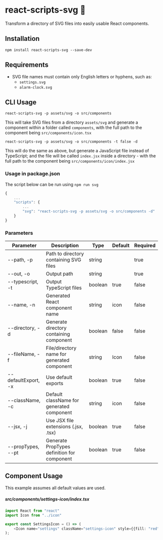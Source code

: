 # react-scripts-svg :rocket:

Transform a directory of SVG files into easily usable React components.

## Installation

```shell
npm install react-scripts-svg --save-dev
```

## Requirements

- SVG file names must contain only English letters or hyphens, such as:
  - `settings.svg`
  - `alarm-clock.svg`

## CLI Usage

`react-scripts-svg -p assets/svg -o src/components`

This will take SVG files from a directory `assets/svg` and generate a component within a folder called `components`, with the full path to the component being `src/components/icon.tsx`

`react-scripts-svg -p assets/svg -o src/components -t false -d`

This will do the same as above, but generate a JavaScript file instead of TypeScript; and the file will be called `index.jsx` inside a directory - with the full path to the component being `src/components/icon/index.jsx` 

### Usage in package.json

The script below can be run using `npm run svg`

```javascript
{
    ...
    "scripts": {
        ...
        "svg": "react-scripts-svg -p assets/svg -o src/components -d"
    }
}
```

### Parameters

| Parameter           | Description                                 | Type    | Default | Required |
|---------------------|---------------------------------------------|---------|---------|----------|
| --path, -p          | Path to directory containing SVG files      | string  |         | true     |
| --out, -o           | Output path                                 | string  |         | true     |
| --typescript, -t    | Output TypeScript files                     | boolean | true    | false    |
| --name, -n          | Generated React component name              | string  | icon    | false    |
| --directory, -d     | Generate directory containing component     | boolean | false   | false    |
| --fileName, -f      | File/directory name for generated component | string  | Icon    | false    |
| --defaultExport, -x | Use default exports                         | boolean | true    | false    |
| --className, -c     | Default className for generated component   | string  | icon    | false    |
| --jsx, -j           | Use JSX file extensions (.jsx, .tsx)        | boolean | true    | false    |
| --propTypes, --pt   | Generate PropTypes definition for component | boolean | true    | false    |

## Component Usage

This example assumes all default values are used.

##### src/components/settings-icon/index.tsx
```typescript jsx
import React from "react"
import Icon from "../icon"

export const SettingsIcon = () => (
    <Icon name="settings" className="settings-icon" style={{fill: "red"}} />
);
```
